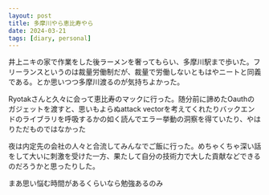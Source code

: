 ```yaml
---
layout: post
title: 多摩川やら恵比寿やら
date: 2024-03-21
tags: [diary, personal]
---
```


井上ニキの家で作業をした後ラーメンを奢ってもらい、多摩川駅まで歩いた。フリーランスというのは裁量労働制だが、裁量で労働しないともはやニートと同義である。とか思いつつ多摩川渡るのが気持ちよかった。

Ryotakさんと久々に会って恵比寿のマックに行った。随分前に諦めたOauthのガジェットを渡すと、思いもよらぬattack vectorを考えてくれたりバックエンドのライブラリを呼吸するかの如く読んでエラー挙動の洞察を得ていたり、やはりただものではなかった

夜は内定先の会社の人々と合流してみんなでご飯に行った。めちゃくちゃ深い話をして大いに刺激を受けた一方、果たして自分の技術力で大した貢献などできるのだろうかと思ったりした。

まあ思い悩む時間があるくらいなら勉強あるのみ
